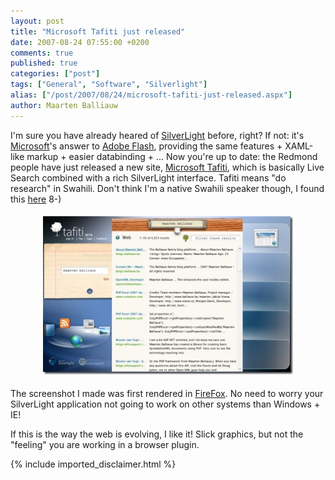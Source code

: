 ```yaml
---
layout: post
title: "Microsoft Tafiti just released"
date: 2007-08-24 07:55:00 +0200
comments: true
published: true
categories: ["post"]
tags: ["General", "Software", "Silverlight"]
alias: ["/post/2007/08/24/microsoft-tafiti-just-released.aspx"]
author: Maarten Balliauw
---
```

<p>I'm sure you have already heared of <a href="http://www.microsoft.com/silverlight/" mce_href="http://www.microsoft.com/silverlight/" target="_blank">SilverLight</a> before, right? If not: it's <a href="http://www.microsoft.com/" mce_href="http://www.microsoft.com/" target="_blank">Microsoft</a>'s answer to <a href="http://www.adobe.com/products/flash/" mce_href="http://www.adobe.com/products/flash/" target="_blank">Adobe Flash</a>, providing the same features + XAML-like markup + easier databinding + ... Now you're up to date: the Redmond people have just released a new site, <a href="http://www.tafiti.com" mce_href="http://www.tafiti.com" target="_blank">Microsoft Tafiti</a>, which is basically Live Search combined with a rich SilverLight interface. Tafiti means "do research" in Swahili. Don't think I'm a native Swahili speaker though, I found this <a href="http://www.tafiti.com/faq.html" mce_href="http://www.tafiti.com/faq.html" target="_blank">here</a> 8-)</p>
 
<p style="text-align: center;"><a href="/images/WindowsLiveWriter/MicrosoftTafitijustreleased_6F38/tafiti-maarten-balliauw%5B7%5D.jpg" mce_href="/images/WindowsLiveWriter/MicrosoftTafitijustreleased_6F38/tafiti-maarten-balliauw%5B7%5D.jpg" target="_new" atomicselection="true"><img src="/images/WindowsLiveWriter/MicrosoftTafitijustreleased_6F38/tafiti-maarten-balliauw_thumb%5B7%5D.jpg" style="border: 0px none ; margin: 5px;" mce_src="/images/WindowsLiveWriter/MicrosoftTafitijustreleased_6F38/tafiti-maarten-balliauw_thumb%5B7%5D.jpg" border="0" height="253" hspace="5" vspace="5" width="400"></a> </p>
 
<p>The screenshot I made was first rendered in <a href="http://www.getfirefox.com" mce_href="http://www.getfirefox.com" target="_blank">FireFox</a>. No need to worry your SilverLight application not going to work on other systems than Windows + IE!</p>
 
<p>If this is the way the web is evolving, I like it! Slick graphics, but not the "feeling" you are working in a browser plugin.</p>


{% include imported_disclaimer.html %}

